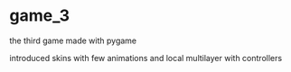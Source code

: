 # game_3

the third game made with pygame

introduced skins with few animations and local multilayer with controllers
